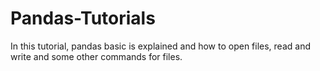 # Pandas-Tutorials
In this tutorial, pandas basic is explained and how to open files, read and write and some other commands for files.

